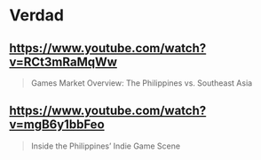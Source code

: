 # Verdad

## https://www.youtube.com/watch?v=RCt3mRaMqWw

> Games Market Overview: The Philippines vs. Southeast Asia

## https://www.youtube.com/watch?v=mgB6y1bbFeo

> Inside the Philippines’ Indie Game Scene 
